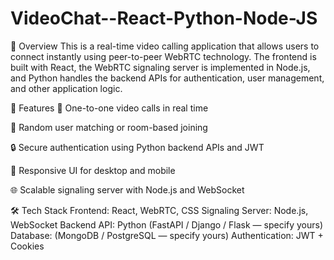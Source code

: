 # VideoChat--React-Python-Node-JS

📖 Overview
This is a real-time video calling application that allows users to connect instantly using peer-to-peer WebRTC technology. The frontend is built with React, the WebRTC signaling server is implemented in Node.js, and Python handles the backend APIs for authentication, user management, and other application logic.

🚀 Features
🎥 One-to-one video calls in real time

🔄 Random user matching or room-based joining

🔒 Secure authentication using Python backend APIs and JWT

📱 Responsive UI for desktop and mobile

🌐 Scalable signaling server with Node.js and WebSocket

🛠️ Tech Stack
Frontend: React, WebRTC, CSS
Signaling Server: Node.js, WebSocket
Backend API: Python (FastAPI / Django / Flask — specify yours)
Database: (MongoDB / PostgreSQL — specify yours)
Authentication: JWT + Cookies
